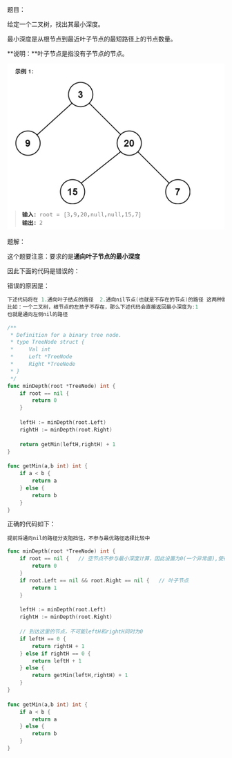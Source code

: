 题目：

给定一个二叉树，找出其最小深度。

最小深度是从根节点到最近叶子节点的最短路径上的节点数量。

**说明：**叶子节点是指没有子节点的节点。

<img src="111.二叉树的最小深度.assets/image-20230827180747453.png" alt="image-20230827180747453" style="zoom:50%;" />

题解：

这个题要注意：要求的是**通向叶子节点的最小深度**

因此下面的代码是错误的：

错误的原因是：

```go
下述代码将在 1.通向叶子结点的路径  2.通向nil节点(也就是不存在的节点)的路径 这两种路径中寻找最小深度
比如：一个二叉树，根节点的左孩子不存在，那么下述代码会直接返回最小深度为:1
也就是通向左侧nil的路径
```

```go
/**
 * Definition for a binary tree node.
 * type TreeNode struct {
 *     Val int
 *     Left *TreeNode
 *     Right *TreeNode
 * }
 */
func minDepth(root *TreeNode) int {
    if root == nil {  
        return 0
    }
   
    leftH := minDepth(root.Left)
    rightH := minDepth(root.Right)

    return getMin(leftH,rightH) + 1
}

func getMin(a,b int) int {
    if a < b {
        return a
    } else {
        return b
    }
}
```

正确的代码如下：

```
提前将通向nil的路径分支阻挡住，不参与最优路径选择比较中
```

```go
func minDepth(root *TreeNode) int {
    if root == nil {   // 空节点不参与最小深度计算，因此设置为0(一个异常值),使得到达这里的分支不被选择
        return 0
    }
    if root.Left == nil && root.Right == nil {   // 叶子节点
        return 1
    }

    leftH := minDepth(root.Left)
    rightH := minDepth(root.Right)

    // 到达这里的节点，不可能leftH和rightH同时为0
    if leftH == 0 {
        return rightH + 1
    } else if rightH == 0 {
        return leftH + 1
    } else {
        return getMin(leftH,rightH) + 1
    }
}

func getMin(a,b int) int {
    if a < b {
        return a
    } else {
        return b
    }
}
```

